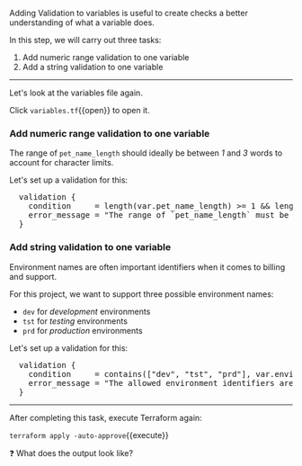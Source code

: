 Adding Validation to variables is useful to create checks  a better understanding of what a variable does.

In this step, we will carry out three tasks:

1. Add numeric range validation to one variable
2. Add a string validation to one variable

---

Let's look at the variables file again.

Click `variables.tf`{{open}} to open it.

### Add numeric range validation to one variable

The range of `pet_name_length` should ideally be between _1_ and _3_ words to account for character limits.

Let's set up a validation for this:

<pre class="file" data-target="clipboard">
  validation {
    condition     = length(var.pet_name_length) >= 1 && length(var.pet_name_length) <= 3
    error_message = "The range of `pet_name_length` must be between 1 and 3."
  }
</pre>

### Add string validation to one variable

Environment names are often important identifiers when it comes to billing and support.

For this project, we want to support three possible environment names:

* `dev` for _development_ environments
* `tst` for _testing_ environments
* `prd` for _production_ environments

Let's set up a validation for this:

<pre class="file" data-target="clipboard">
  validation {
    condition     = contains(["dev", "tst", "prd"], var.environment)
    error_message = "The allowed environment identifiers are: `dev`, `tst`, and `prd`."
  }
</pre>

---

After completing this task, execute Terraform again:

`terraform apply -auto-approve`{{execute}}

❓ What does the output look like?
